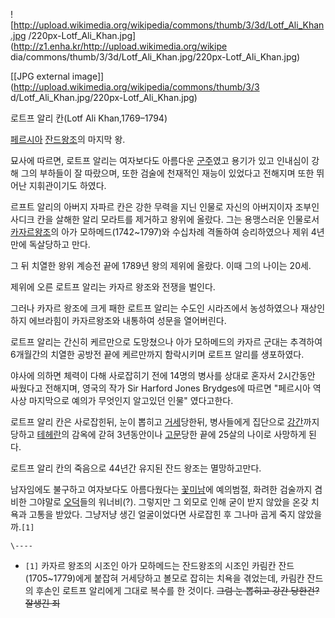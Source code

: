 ![http://upload.wikimedia.org/wikipedia/commons/thumb/3/3d/Lotf_Ali_Khan.jpg
/220px-Lotf_Ali_Khan.jpg](http://z1.enha.kr/http://upload.wikimedia.org/wikipe
dia/commons/thumb/3/3d/Lotf_Ali_Khan.jpg/220px-Lotf_Ali_Khan.jpg)

[[JPG external image]](http://upload.wikimedia.org/wikipedia/commons/thumb/3/3
d/Lotf_Ali_Khan.jpg/220px-Lotf_Ali_Khan.jpg)

로트프 알리 칸(Lotf Ali Khan,1769–1794)

[페르시아](%ED%8E%98%EB%A5%B4%EC%8B%9C%EC%95%84.md) [잔드왕조](%EC%9E%94%EB%93%9C%20%EC%99%95%EC%A1%B0.md)의 마지막 왕.

묘사에 따르면, 로트프 알리는 여자보다도 아름다운 [군주](%EA%B5%B0%EC%A3%BC.md)였고 용기가 있고 인내심이 강해 그의
부하들이 잘 따랐으며, 또한 검술에 천재적인 재능이 있었다고 전해지며 또한 뛰어난 지휘관이기도 하였다.

르프트 알리의 아버지 자파르 칸은 강한 무력을 지닌 인물로 자신의 아버지이자 조부인 사디크 칸을 살해한 알리 모라트를 제거하고 왕위에
올랐다. 그는 용맹스러운 인물로서 [카자르왕조](%EC%B9%B4%EC%9E%90%EB%A5%B4%20%EC%99%95%EC%A1%B0.md)의 아가
모하메드(1742~1797)와 수십차례 격돌하여 승리하였으나 제위 4년만에 독살당하고 만다.

그 뒤 치열한 왕위 계승전 끝에 1789년 왕의 제위에 올랐다. 이때 그의 나이는 20세.

제위에 오른 로트프 알리는 카자르 왕조와 전쟁을 벌인다.

그러나 카자르 왕조에 크게 패한 로트프 알리는 수도인 시라즈에서 농성하였으나 재상인 하지 에브라힘이 카자르왕조와 내통하여 성문을 열어버린다.

로트프 알리는 간신히 케르만으로 도망쳤으나 아가 모하메드의 카자르 군대는 추격하여 6개월간의 치열한 공방전 끝에 케르만까지 함락시키며 로트프
알리를 생포하였다.

야사에 의하면 체력이 다해 사로잡히기 전에 14명의 병사를 상대로 혼자서 2시간동안 싸웠다고 전해지며, 영국의 작가 Sir Harford
Jones Brydges에 따르면 "페르시아 역사상 마지막으로 예의가 무엇인지 알고있던 인물" 였다고한다.

로트프 알리 칸은 사로잡힌뒤, 눈이 뽑히고 [거세](%EA%B1%B0%EC%84%B8.md)당한뒤, 병사들에게 집단으로
[강간](%EA%B0%95%EA%B0%84.md)까지 당하고 [테헤란](%ED%85%8C%ED%97%A4%EB%9E%80.md)의
감옥에 갇혀 3년동안이나 [고문](%EA%B3%A0%EB%AC%B8.md)당한 끝에 25살의 나이로 사망하게 된다.

로트프 알리 칸의 죽음으로 44년간 유지된 잔드 왕조는 멸망하고만다.

남자임에도 불구하고 여자보다도 아름다웠다는 [꽃미남](%EA%BD%83%EB%AF%B8%EB%82%A8.md)에 예의범절, 화려한
검술까지 겸비한 그야말로 [오덕](%EC%98%A4%EB%8D%95.md)들의 워너비(?). 그렇지만 그 외모로 인해 굳이 받지 않았을
온갖 치욕과 고통을 받았다. 그냥저냥 생긴 얼굴이었다면 사로잡힌 후 그나마 곱게 죽지 않았을까.`[1]`

`\----`

  * `[1]` 카자르 왕조의 시조인 아가 모하메드는 잔드왕조의 시조인 카림칸 잔드(1705~1779)에게 붙잡혀 거세당하고 볼모로 잡히는 치욕을 겪었는데, 카림칸 잔드의 후손인 로트프 알리에게 그대로 복수를 한 것이다. <del>그럼 눈 뽑히고 강간 당한건?</del> <del>잘생긴 죄</del>

